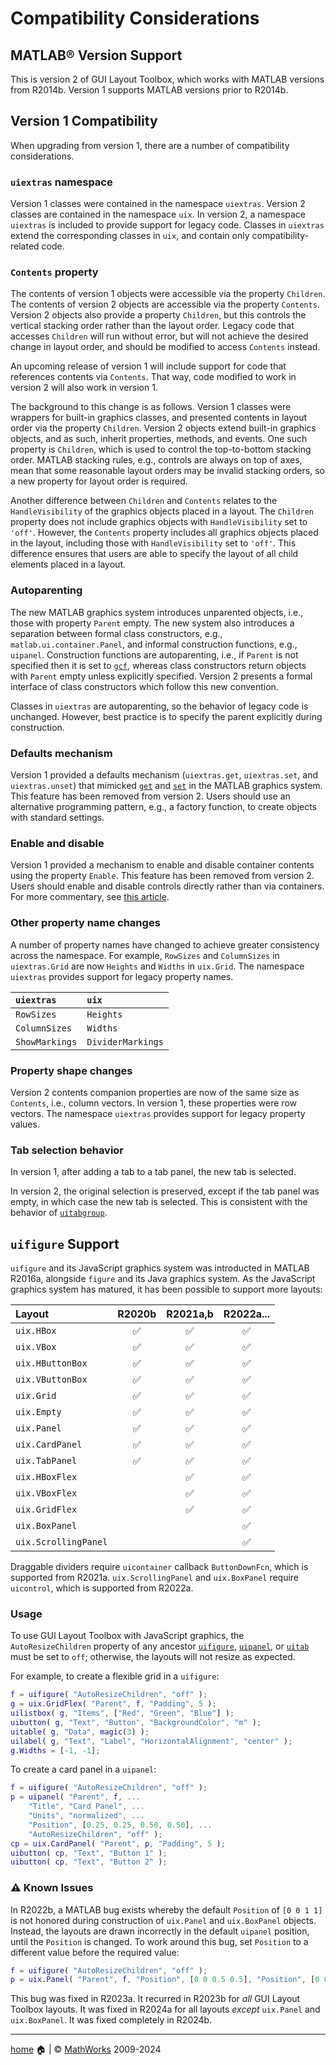 # Compatibility Considerations

## MATLAB&reg; Version Support

This is version 2 of GUI Layout Toolbox, which works with MATLAB versions from R2014b.  Version 1 supports MATLAB versions prior to R2014b.

## Version 1 Compatibility

When upgrading from version 1, there are a number of compatibility considerations.

### `uiextras` namespace

Version 1 classes were contained in the namespace `uiextras`. Version 2 classes are contained in the namespace `uix`. In version 2, a namespace `uiextras` is included to provide support for legacy code. Classes in `uiextras` extend the corresponding classes in `uix`, and contain only compatibility-related code.

### `Contents` property

The contents of version 1 objects were accessible via the property `Children`. The contents of version 2 objects are accessible via the property `Contents`. Version 2 objects also provide a property `Children`, but this controls the vertical stacking order rather than the layout order. Legacy code that accesses `Children` will run without error, but will not achieve the desired change in layout order, and should be modified to access `Contents` instead.

An upcoming release of version 1 will include support for code that references contents via `Contents`. That way, code modified to work in version 2 will also work in version 1.

The background to this change is as follows. Version 1 classes were wrappers for built-in graphics classes, and presented contents in layout order via the property `Children`. Version 2 objects extend built-in graphics objects, and as such, inherit properties, methods, and events. One such property is `Children`, which is used to control the top-to-bottom stacking order. MATLAB stacking rules, e.g., controls are always on top of axes, mean that some reasonable layout orders may be invalid stacking orders, so a new property for layout order is required.

Another difference between `Children` and `Contents` relates to the `HandleVisibility` of the graphics objects placed in a layout. The `Children` property does not include graphics objects with `HandleVisibility` set to `'off'`. However, the `Contents` property includes all graphics objects placed in the layout, including those with `HandleVisibility` set to `'off'`. This difference ensures that users are able to specify the layout of all child elements placed in a layout.

### Autoparenting

The new MATLAB graphics system introduces unparented objects, i.e., those with property `Parent` empty. The new system also introduces a separation between formal class constructors, e.g., `matlab.ui.container.Panel`, and informal construction functions, e.g., `uipanel`. Construction functions are autoparenting, i.e., if `Parent` is not specified then it is set to [`gcf`](https://www.mathworks.com/help/matlab/ref/gcf.html), whereas class constructors return objects with `Parent` empty unless explicitly specified. Version 2 presents a formal interface of class constructors which follow this new convention.

Classes in `uiextras` are autoparenting, so the behavior of legacy code is unchanged. However, best practice is to specify the parent explicitly during construction.

### Defaults mechanism

Version 1 provided a defaults mechanism (`uiextras.get`, `uiextras.set`, and `uiextras.unset`) that mimicked [`get`](https://www.mathworks.com/help/matlab/ref/get.html) and [`set`](https://www.mathworks.com/help/matlab/ref/set.html) in the MATLAB graphics system. This feature has been removed from version 2. Users should use an alternative programming pattern, e.g., a factory function, to create objects with standard settings.

### Enable and disable

Version 1 provided a mechanism to enable and disable container contents using the property `Enable`. This feature has been removed from version 2. Users should enable and disable controls directly rather than via containers. For more commentary, see [this article](https://stackoverflow.com/questions/305527/how-to-disable-a-container-and-its-children-in-swing).

### Other property name changes

A number of property names have changed to achieve greater consistency across the namespace. For example, `RowSizes` and `ColumnSizes` in `uiextras.Grid` are now `Heights` and `Widths` in `uix.Grid`. The namespace `uiextras` provides support for legacy property names.

| `uiextras` | `uix` |
| :-- | :-- |
| `RowSizes` | `Heights` |
| `ColumnSizes` | `Widths` |
| `ShowMarkings` | `DividerMarkings`  |

### Property shape changes

Version 2 contents companion properties are now of the same size as `Contents`, i.e., column vectors. In version 1, these properties were row vectors. The namespace `uiextras` provides support for legacy property values.

### Tab selection behavior

In version 1, after adding a tab to a tab panel, the new tab is selected.

In version 2, the original selection is preserved, except if the tab panel was empty, in which case the new tab is selected. This is consistent with the behavior of [`uitabgroup`](https://www.mathworks.com/help/matlab/ref/uitabgroup.html).

## `uifigure` Support

`uifigure` and its JavaScript graphics system was introducted in MATLAB R2016a, alongside `figure` and its Java graphics system.  As the JavaScript graphics system has matured, it has been possible to support more layouts:

| Layout | R2020b | R2021a,b | R2022a... |
| :--- | :---: | :---: | :---: |
| `uix.HBox` | :white_check_mark: | :white_check_mark: | :white_check_mark: |
| `uix.VBox` | :white_check_mark: | :white_check_mark: | :white_check_mark: |
| `uix.HButtonBox` | :white_check_mark: | :white_check_mark: | :white_check_mark: |
| `uix.VButtonBox` | :white_check_mark: | :white_check_mark: | :white_check_mark: |
| `uix.Grid` | :white_check_mark: | :white_check_mark: | :white_check_mark: |
| `uix.Empty` | :white_check_mark: | :white_check_mark: | :white_check_mark: |
| `uix.Panel` | :white_check_mark: | :white_check_mark: | :white_check_mark: |
| `uix.CardPanel` | :white_check_mark: | :white_check_mark: | :white_check_mark: |
| `uix.TabPanel` | :white_check_mark: | :white_check_mark: | :white_check_mark: |
| `uix.HBoxFlex` | | :white_check_mark: | :white_check_mark: |
| `uix.VBoxFlex` | | :white_check_mark: | :white_check_mark: |
| `uix.GridFlex` | | :white_check_mark: | :white_check_mark: |
| `uix.BoxPanel` | | | :white_check_mark: |
| `uix.ScrollingPanel` | | | :white_check_mark: |

Draggable dividers require `uicontainer` callback `ButtonDownFcn`, which is supported from R2021a.  `uix.ScrollingPanel` and `uix.BoxPanel` require `uicontrol`, which is supported from R2022a.

### Usage

To use GUI Layout Toolbox with JavaScript graphics, the `AutoResizeChildren` property of any ancestor [`uifigure`](https://www.mathworks.com/help/matlab/ref/uifigure.html), [`uipanel`](https://www.mathworks.com/help/matlab/ref/uipanel.html), or [`uitab`](https://www.mathworks.com/help/matlab/ref/uitab.html) must be set to `off`; otherwise, the layouts will not resize as expected.

For example, to create a flexible grid in a `uifigure`:

```matlab
f = uifigure( "AutoResizeChildren", "off" );
g = uix.GridFlex( "Parent", f, "Padding", 5 );
uilistbox( g, "Items", ["Red", "Green", "Blue"] );
uibutton( g, "Text", "Button", "BackgroundColor", "m" );
uitable( g, "Data", magic(3) );
uilabel( g, "Text", "Label", "HorizontalAlignment", "center" );
g.Widths = [-1, -1];
```

To create a card panel in a `uipanel`:

```matlab
f = uifigure( "AutoResizeChildren", "off" );
p = uipanel( "Parent", f, ...
    "Title", "Card Panel", ...
    "Units", "normalized", ...
    "Position", [0.25, 0.25, 0.50, 0.50], ...
    "AutoResizeChildren", "off" );
cp = uix.CardPanel( "Parent", p, "Padding", 5 );
uibutton( cp, "Text", "Button 1" );
uibutton( cp, "Text", "Button 2" );
```

### :warning: Known Issues

In R2022b, a MATLAB bug exists whereby the default `Position` of `[0 0 1 1]` is not honored during construction of `uix.Panel` and `uix.BoxPanel` objects.  Instead, the layouts are drawn incorrectly in the default `uipanel` position, until the `Position` is changed.  To work around this bug, set `Position` to a different value before the required value:

```matlab
f = uifigure( "AutoResizeChildren", "off" );
p = uix.Panel( "Parent", f, "Position", [0 0 0.5 0.5], "Position", [0 0 1 1] ); 
```

This bug was fixed in R2023a.  It recurred in R2023b for *all* GUI Layout Toolbox layouts.  It was fixed in R2024a for all layouts *except* `uix.Panel` and `uix.BoxPanel`.  It was fixed completely in R2024b.

___

[home](index.md) :house: | :copyright: [MathWorks](https://www.mathworks.com/services/consulting.html) 2009-2024